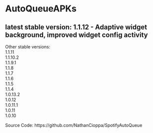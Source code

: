 # AutoQueueAPKs <br>
<h2>latest stable version: 1.1.12 - Adaptive widget background, improved widget config activity</h2>
<p>Other stable versions: <br>
1.1.11 <br>
1.1.10.2 <br>
1.1.9.1 <br>
1.1.8 <br>
1.1.7 <br>
1.1.6 <br>
1.1.5 <br>
1.1.4<br>
1.0.13.2 <br>
1.0.12 <br>
1.0.11.1 <br>
1.0.11 <br>
1.0.10

<p>Source Code: <link>https://github.com/NathanCioppa/SpotifyAutoQueue
